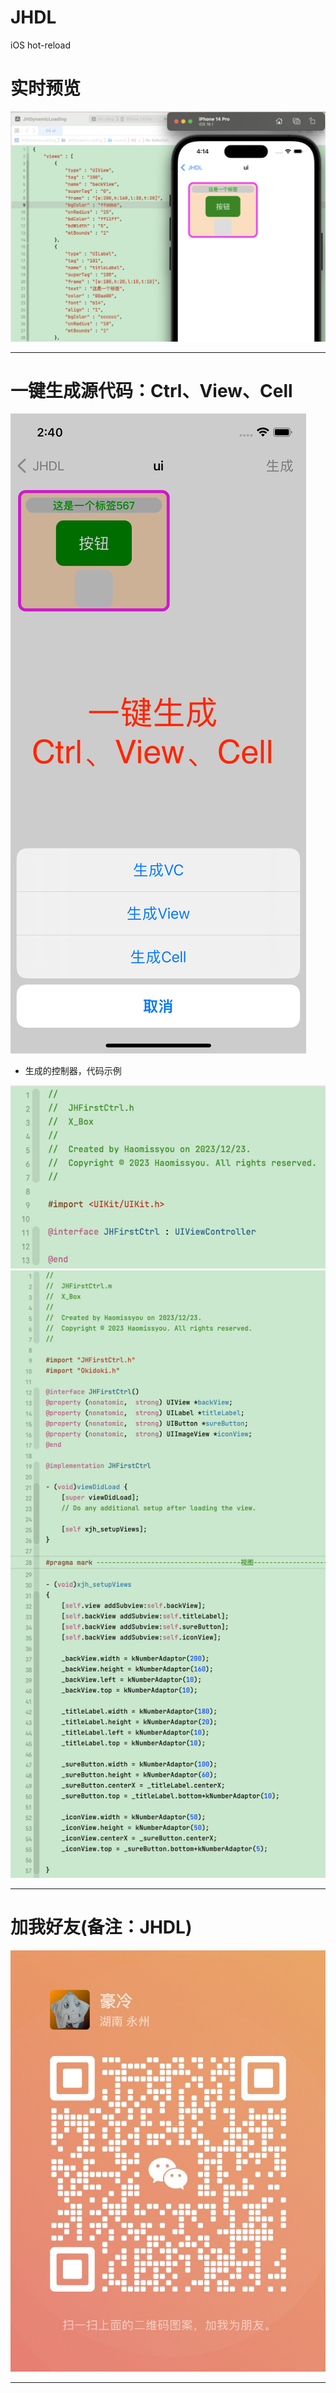 # JHDL
iOS hot-reload

# 实时预览
![image](https://github.com/xjh093/JHDL/blob/main/%E6%88%AA%E5%B1%8F2023-12-22%2016.14.51.png)

---

# 一键生成源代码：Ctrl、View、Cell
![image](https://github.com/xjh093/JHDL/blob/main/IMG_202312231.png)

- 生成的控制器，代码示例

![image](https://github.com/xjh093/JHDL/blob/main/IMG_202312232.png)
![image](https://github.com/xjh093/JHDL/blob/main/IMG_202312233.png)

---

# 加我好友(备注：JHDL)
![image](https://github.com/xjh093/JHDL/blob/main/IMG_6931.JPG)

---
